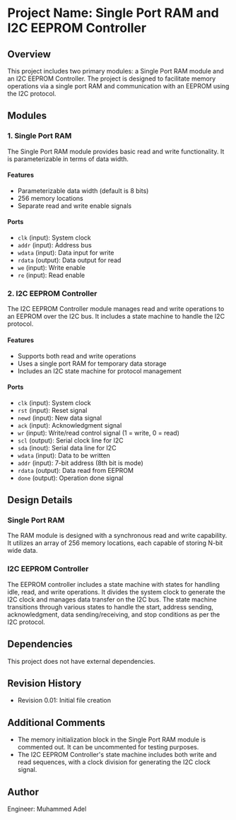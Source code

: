 # Project Name: Single Port RAM and I2C EEPROM Controller

## Overview
This project includes two primary modules: a Single Port RAM module and an I2C EEPROM Controller. The project is designed to facilitate memory operations via a single port RAM and communication with an EEPROM using the I2C protocol.

## Modules

### 1. Single Port RAM
The Single Port RAM module provides basic read and write functionality. It is parameterizable in terms of data width.

#### Features
- Parameterizable data width (default is 8 bits)
- 256 memory locations
- Separate read and write enable signals

#### Ports
- `clk` (input): System clock
- `addr` (input): Address bus
- `wdata` (input): Data input for write
- `rdata` (output): Data output for read
- `we` (input): Write enable
- `re` (input): Read enable

### 2. I2C EEPROM Controller
The I2C EEPROM Controller module manages read and write operations to an EEPROM over the I2C bus. It includes a state machine to handle the I2C protocol.

#### Features
- Supports both read and write operations
- Uses a single port RAM for temporary data storage
- Includes an I2C state machine for protocol management

#### Ports
- `clk` (input): System clock
- `rst` (input): Reset signal
- `newd` (input): New data signal
- `ack` (input): Acknowledgment signal
- `wr` (input): Write/read control signal (1 = write, 0 = read)
- `scl` (output): Serial clock line for I2C
- `sda` (inout): Serial data line for I2C
- `wdata` (input): Data to be written
- `addr` (input): 7-bit address (8th bit is mode)
- `rdata` (output): Data read from EEPROM
- `done` (output): Operation done signal

## Design Details
### Single Port RAM
The RAM module is designed with a synchronous read and write capability. It utilizes an array of 256 memory locations, each capable of storing N-bit wide data.

### I2C EEPROM Controller
The EEPROM controller includes a state machine with states for handling idle, read, and write operations. It divides the system clock to generate the I2C clock and manages data transfer on the I2C bus. The state machine transitions through various states to handle the start, address sending, acknowledgment, data sending/receiving, and stop conditions as per the I2C protocol.

## Dependencies
This project does not have external dependencies.

## Revision History
- Revision 0.01: Initial file creation

## Additional Comments
- The memory initialization block in the Single Port RAM module is commented out. It can be uncommented for testing purposes.
- The I2C EEPROM Controller's state machine includes both write and read sequences, with a clock division for generating the I2C clock signal.

## Author
Engineer: Muhammed Adel
